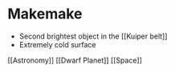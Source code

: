 # Makemake

- Second brightest object in the [[Kuiper belt]]
- Extremely cold surface

[[Astronomy]] [[Dwarf Planet]] [[Space]]